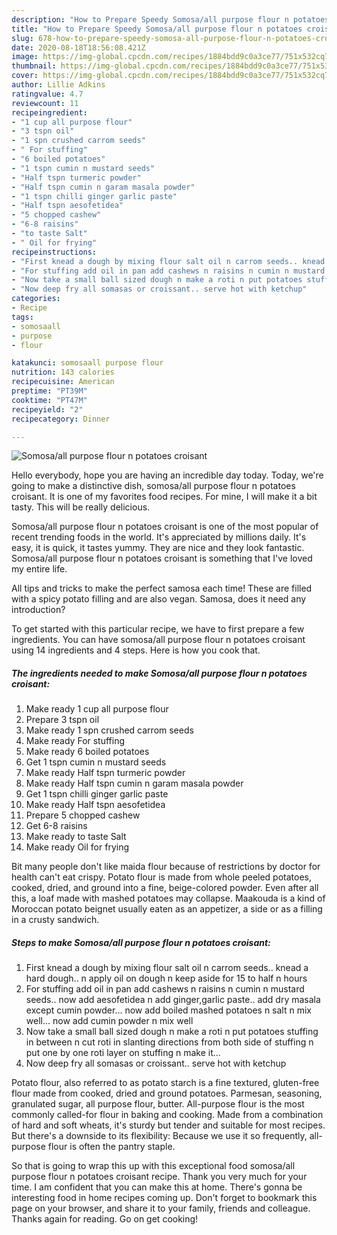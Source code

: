 ```yaml
---
description: "How to Prepare Speedy Somosa/all purpose flour n potatoes croisant"
title: "How to Prepare Speedy Somosa/all purpose flour n potatoes croisant"
slug: 678-how-to-prepare-speedy-somosa-all-purpose-flour-n-potatoes-croisant
date: 2020-08-18T18:56:08.421Z
image: https://img-global.cpcdn.com/recipes/1884bdd9c0a3ce77/751x532cq70/somosaall-purpose-flour-n-potatoes-croisant-recipe-main-photo.jpg
thumbnail: https://img-global.cpcdn.com/recipes/1884bdd9c0a3ce77/751x532cq70/somosaall-purpose-flour-n-potatoes-croisant-recipe-main-photo.jpg
cover: https://img-global.cpcdn.com/recipes/1884bdd9c0a3ce77/751x532cq70/somosaall-purpose-flour-n-potatoes-croisant-recipe-main-photo.jpg
author: Lillie Adkins
ratingvalue: 4.7
reviewcount: 11
recipeingredient:
- "1 cup all purpose flour"
- "3 tspn oil"
- "1 spn crushed carrom seeds"
- " For stuffing"
- "6 boiled potatoes"
- "1 tspn cumin n mustard seeds"
- "Half tspn turmeric powder"
- "Half tspn cumin n garam masala powder"
- "1 tspn chilli ginger garlic paste"
- "Half tspn aesofetidea"
- "5 chopped cashew"
- "6-8 raisins"
- "to taste Salt"
- " Oil for frying"
recipeinstructions:
- "First knead a dough by mixing flour salt oil n carrom seeds.. knead a hard dough.. n apply oil on dough n keep aside for 15 to half n hours"
- "For stuffing add oil in pan add cashews n raisins n cumin n mustard seeds.. now add aesofetidea n add ginger,garlic paste.. add dry masala except cumin powder... now add boiled mashed potatoes n salt n mix well... now add cumin powder n mix well"
- "Now take a small ball sized dough n make a roti n put potatoes stuffing in between n cut roti in slanting directions from both side of stuffing n put one by one roti layer on stuffing n make it..."
- "Now deep fry all somasas or croissant.. serve hot with ketchup"
categories:
- Recipe
tags:
- somosaall
- purpose
- flour

katakunci: somosaall purpose flour 
nutrition: 143 calories
recipecuisine: American
preptime: "PT39M"
cooktime: "PT47M"
recipeyield: "2"
recipecategory: Dinner

---
```



![Somosa/all purpose flour n potatoes croisant](https://img-global.cpcdn.com/recipes/1884bdd9c0a3ce77/751x532cq70/somosaall-purpose-flour-n-potatoes-croisant-recipe-main-photo.jpg)

Hello everybody, hope you are having an incredible day today. Today, we're going to make a distinctive dish, somosa/all purpose flour n potatoes croisant. It is one of my favorites food recipes. For mine, I will make it a bit tasty. This will be really delicious.

Somosa/all purpose flour n potatoes croisant is one of the most popular of recent trending foods in the world. It's appreciated by millions daily. It's easy, it is quick, it tastes yummy. They are nice and they look fantastic. Somosa/all purpose flour n potatoes croisant is something that I've loved my entire life.

All tips and tricks to make the perfect samosa each time! These are filled with a spicy potato filling and are also vegan. Samosa, does it need any introduction?


To get started with this particular recipe, we have to first prepare a few ingredients. You can have somosa/all purpose flour n potatoes croisant using 14 ingredients and 4 steps. Here is how you cook that.

<!--inarticleads1-->

##### The ingredients needed to make Somosa/all purpose flour n potatoes croisant:

1. Make ready 1 cup all purpose flour
1. Prepare 3 tspn oil
1. Make ready 1 spn crushed carrom seeds
1. Make ready  For stuffing
1. Make ready 6 boiled potatoes
1. Get 1 tspn cumin n mustard seeds
1. Make ready Half tspn turmeric powder
1. Make ready Half tspn cumin n garam masala powder
1. Get 1 tspn chilli ginger garlic paste
1. Make ready Half tspn aesofetidea
1. Prepare 5 chopped cashew
1. Get 6-8 raisins
1. Make ready to taste Salt
1. Make ready  Oil for frying


Bit many people don&#39;t like maida flour because of restrictions by doctor for health can&#39;t eat crispy. Potato flour is made from whole peeled potatoes, cooked, dried, and ground into a fine, beige-colored powder. Even after all this, a loaf made with mashed potatoes may collapse. Maakouda is a kind of Moroccan potato beignet usually eaten as an appetizer, a side or as a filling in a crusty sandwich. 

<!--inarticleads2-->

##### Steps to make Somosa/all purpose flour n potatoes croisant:

1. First knead a dough by mixing flour salt oil n carrom seeds.. knead a hard dough.. n apply oil on dough n keep aside for 15 to half n hours
1. For stuffing add oil in pan add cashews n raisins n cumin n mustard seeds.. now add aesofetidea n add ginger,garlic paste.. add dry masala except cumin powder... now add boiled mashed potatoes n salt n mix well... now add cumin powder n mix well
1. Now take a small ball sized dough n make a roti n put potatoes stuffing in between n cut roti in slanting directions from both side of stuffing n put one by one roti layer on stuffing n make it...
1. Now deep fry all somasas or croissant.. serve hot with ketchup


Potato flour, also referred to as potato starch is a fine textured, gluten-free flour made from cooked, dried and ground potatoes. Parmesan, seasoning, granulated sugar, all purpose flour, butter. All-purpose flour is the most commonly called-for flour in baking and cooking. Made from a combination of hard and soft wheats, it&#39;s sturdy but tender and suitable for most recipes. But there&#39;s a downside to its flexibility: Because we use it so frequently, all-purpose flour is often the pantry staple. 

So that is going to wrap this up with this exceptional food somosa/all purpose flour n potatoes croisant recipe. Thank you very much for your time. I am confident that you can make this at home. There's gonna be interesting food in home recipes coming up. Don't forget to bookmark this page on your browser, and share it to your family, friends and colleague. Thanks again for reading. Go on get cooking!
